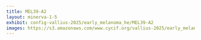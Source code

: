 ```yaml
---
title: MEL39-A2
layout: minerva-1-5
exhibit: config-vallius-2025/early_melanoma_he/MEL39-A2
images: https://s3.amazonaws.com/www.cycif.org/vallius-2025/early_melanoma_he/MEL39-A2
---
```

